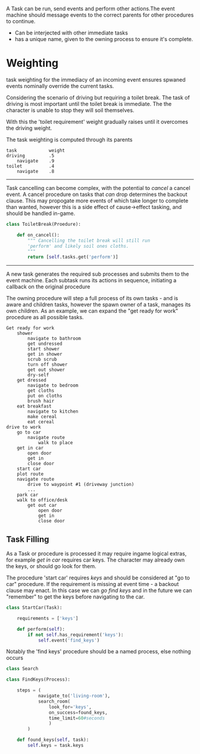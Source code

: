 A Task can be run, send events and perform other actions.The event machine should message events to the correct parents for other procedures to continue.


+ Can be interjected with other immediate tasks
+ has a unique name, given to the owning process to ensure it's complete.

# Weighting

task weighting for the immediacy of an incoming event ensures spwaned events nominally override the current tasks.

Considering the scenario of driving but requiring a toilet break. The task of driving is most important until the toilet break is immediate. The the character is unable to stop they will soil themselves.

With this the 'toilet requirement' weight gradually raises until it overcomes the driving weight.

The task weighting is computed through its parents

    task            weight
    driving         .5
        navigate    .9
    toilet          .4
        navigate    .8

---

Task cancelling can become complex, with the potential to _cancel_ a cancel event. A cancel procedure on tasks that _can_ drop determines the backout clause. This may propogate more events of which take longer to complete than wanted, however this is a side effect of cause->effect tasking, and should be handled in-game.


```py
class ToiletBreak(Proedure):

    def on_cancel():
        """ Cancelling the toilet break will still run
        'perform' and likely soil ones cloths.
        """
        return [self.tasks.get('perform')]
```
---

A new task generates the required sub processes and submits them to the event machine. Each subtask runs its actions in sequence, initiating a callback on the original procedure

The owning procedure will step a full process of its own tasks - and is aware and children tasks, however the spawn owner of a task, manages its own children. As an example, we can expand the "get ready for work" procedure as all possible tasks.


    Get ready for work
        shower
            navigate to bathroom
            get undressed
            start shower
            get in shower
            scrub scrub
            turn off shower
            get out shower
            dry-self
        get dressed
            navigate to bedroom
            get cloths
            put on cloths
            brush hair
        eat breakfast
            navigate to kitchen
            make cereal
            eat cereal
    drive to work
        go to car
            navigate route
                walk to place
        get in car
            open door
            get in
            close door
        start car
        plot route
        navigate route
            drive to waypoint #1 (driveway junction)
            ...
        park car
        walk to office/desk
            get out car
                open door
                get in
                close door


## Task Filling

As a Task or procedure is processed it may require ingame logical extras, for example _get in car_ requires car keys. The character may already own the keys, or should go look for them.

The procedure 'start car' requires _keys_ and should be considered at "go to car" procedure. If the requirement is missing at event time - a backout clause may enact. In this case we can _go find keys_ and in the future we can "remember" to get the keys before navigating to the car.

```py
class StartCar(Task):

    requirements = ['keys']

    def perform(self):
        if not self.has_requirement('keys'):
            self.event('find_keys')
```

Notably the 'find keys' procedure should be a named process, else nothing occurs

```py
class Search

class FindKeys(Process):

    steps = (
            navigate_to('living-room'),
            search_room(
                look_for='keys',
                on_success=found_keys,
                time_limit=60#seconds
                )
        )

    def found_keys(self, task):
        self.keys = task.keys
```

